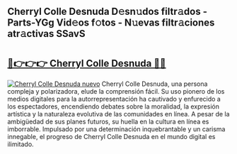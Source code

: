 ## Cherryl Colle Desnuda D𝚎sn𝚞dos filtr𝚊dos - Parts-YGg Vid𝚎os f𝚘tos - N𝚞evas filtr𝚊ciones atr𝚊ctivas SSavS

# <h2><a href="http://mb358y8.tromn.icu/?c=Cherryl+Colle+Desnuda">🔗👉👉👉 Cherryl Colle Desnuda 🔗🔗</a></h2>

[![Cherryl Colle Desnuda nuevo](https://i.imgur.com/pEAQMta.gif)](http://mb358y8.tromn.icu/?c=Cherryl+Colle+Desnuda)
Cherryl Colle Desnuda, una persona compleja y polarizadora, elude la comprensión fácil. Su uso pionero de los medios digitales para la autorrepresentación ha cautivado y enfurecido a los espectadores, encendiendo debates sobre la moralidad, la expresión artística y la naturaleza evolutiva de las comunidades en línea. A pesar de la ambigüedad de sus planes futuros, su huella en la cultura en línea es imborrable. Impulsado por una determinación inquebrantable y un carisma innegable, el progreso de Cherryl Colle Desnuda en el mundo digital es ilimitado.
